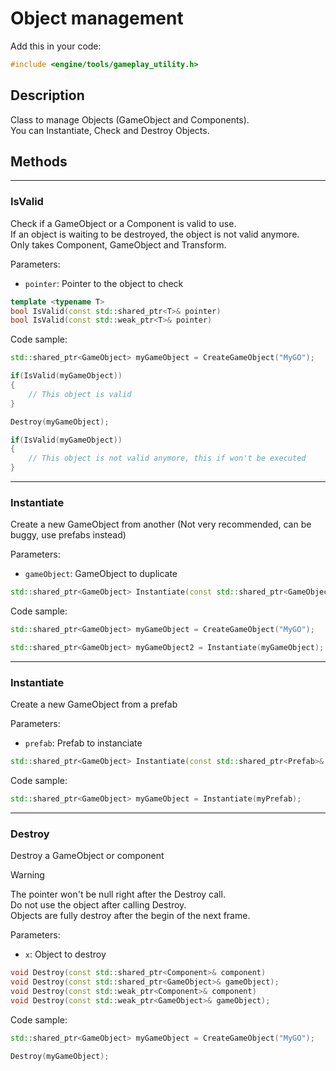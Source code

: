 # Object management

Add this in your code:
```cpp
#include <engine/tools/gameplay_utility.h>
```

## Description

Class to manage Objects (GameObject and Components).<br>
You can Instantiate, Check and Destroy Objects.

## Methods

---
### IsValid
Check if a GameObject or a Component is valid to use.<br>
If an object is waiting to be destroyed, the object is not valid anymore.<br>
Only takes Component, GameObject and Transform.

Parameters:
- `pointer`:  Pointer to the object to check
```cpp
template <typename T>
bool IsValid(const std::shared_ptr<T>& pointer)
bool IsValid(const std::weak_ptr<T>& pointer)
```
Code sample:
```cpp
std::shared_ptr<GameObject> myGameObject = CreateGameObject("MyGO");

if(IsValid(myGameObject))
{
    // This object is valid
}

Destroy(myGameObject);

if(IsValid(myGameObject))
{
    // This object is not valid anymore, this if won't be executed
}

```

---
### Instantiate
Create a new GameObject from another
(Not very recommended, can be buggy, use prefabs instead)

Parameters:
- `gameObject`:  GameObject to duplicate
```cpp
std::shared_ptr<GameObject> Instantiate(const std::shared_ptr<GameObject>& gameObject)
```
Code sample:
```cpp
std::shared_ptr<GameObject> myGameObject = CreateGameObject("MyGO");

std::shared_ptr<GameObject> myGameObject2 = Instantiate(myGameObject);
```

---
### Instantiate
Create a new GameObject from a prefab

Parameters:
- `prefab`:  Prefab to instanciate
```cpp
std::shared_ptr<GameObject> Instantiate(const std::shared_ptr<Prefab>& prefab)
```
Code sample:
```cpp
std::shared_ptr<GameObject> myGameObject = Instantiate(myPrefab);
```

---
### Destroy
Destroy a GameObject or component
> [!WARNING]
> The pointer won't be null right after the Destroy call.<br>
> Do not use the object after calling Destroy.<br>
> Objects are fully destroy after the begin of the next frame.

Parameters:
- `x`:  Object to destroy
```cpp
void Destroy(const std::shared_ptr<Component>& component) 
void Destroy(const std::shared_ptr<GameObject>& gameObject);
void Destroy(const std::weak_ptr<Component>& component) 
void Destroy(const std::weak_ptr<GameObject>& gameObject);
```
Code sample:
```cpp
std::shared_ptr<GameObject> myGameObject = CreateGameObject("MyGO");

Destroy(myGameObject);
```